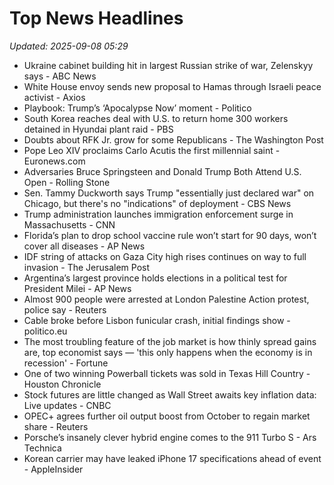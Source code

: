 # Top News Headlines

_Updated: 2025-09-08 05:29_

- Ukraine cabinet building hit in largest Russian strike of war, Zelenskyy says - ABC News
- White House envoy sends new proposal to Hamas through Israeli peace activist - Axios
- Playbook: Trump’s ‘Apocalypse Now’ moment - Politico
- South Korea reaches deal with U.S. to return home 300 workers detained in Hyundai plant raid - PBS
- Doubts about RFK Jr. grow for some Republicans - The Washington Post
- Pope Leo XIV proclaims Carlo Acutis the first millennial saint - Euronews.com
- Adversaries Bruce Springsteen and Donald Trump Both Attend U.S. Open - Rolling Stone
- Sen. Tammy Duckworth says Trump "essentially just declared war" on Chicago, but there's no "indications" of deployment - CBS News
- Trump administration launches immigration enforcement surge in Massachusetts - CNN
- Florida’s plan to drop school vaccine rule won’t start for 90 days, won’t cover all diseases - AP News
- IDF string of attacks on Gaza City high rises continues on way to full invasion - The Jerusalem Post
- Argentina’s largest province holds elections in a political test for President Milei - AP News
- Almost 900 people were arrested at London Palestine Action protest, police say - Reuters
- Cable broke before Lisbon funicular crash, initial findings show - politico.eu
- The most troubling feature of the job market is how thinly spread gains are, top economist says — 'this only happens when the economy is in recession' - Fortune
- One of two winning Powerball tickets was sold in Texas Hill Country - Houston Chronicle
- Stock futures are little changed as Wall Street awaits key inflation data: Live updates - CNBC
- OPEC+ agrees further oil output boost from October to regain market share - Reuters
- Porsche’s insanely clever hybrid engine comes to the 911 Turbo S - Ars Technica
- Korean carrier may have leaked iPhone 17 specifications ahead of event - AppleInsider